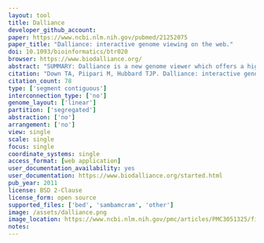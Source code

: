```yaml
---
layout: tool 
title: Dalliance
developer_github_account: 
paper: https://www.ncbi.nlm.nih.gov/pubmed/21252075
paper_title: "Dalliance: interactive genome viewing on the web."
doi: 10.1093/bioinformatics/btr020
browser: https://www.biodalliance.org/
abstract: "SUMMARY: Dalliance is a new genome viewer which offers a high level of interactivity while running within a web browser. All data is fetched using the established distributed annotation system (DAS) protocol, making it easy to customize the browser and add extra data., , AVAILABILITY AND IMPLEMENTATION: Dalliance runs entirely within your web browser, and relies on existing DAS server infrastructure. Browsers for several mammalian genomes are available at http://www.biodalliance.org/, and the use of DAS means you can add your own data to these browsers. In addition, the source code (Javascript) is available under the BSD license, and is straightforward to install on your own web server and embed within other documents."
citation: "Down TA, Piipari M, Hubbard TJP. Dalliance: interactive genome viewing on the web. Bioinformatics. academic.oup.com; 2011;27: 889–890."
citation_count: 78
type: ['segment contiguous']
interconnection_type: ['no']
genome_layout: ['linear']
partition: ['segregated']
abstraction: ['no']
arrangement: ['no']
view: single
scale: single
focus: single
coordinate_systems: single
access_format: [web application]
user_documentation_availability: yes
user_documentation: https://www.biodalliance.org/started.html
pub_year: 2011
license: BSD 2-Clause 
license_form: open source
supported_files: ['bed', 'sambamcram', 'other']
image: /assets/dalliance.png
image_location: https://www.ncbi.nlm.nih.gov/pmc/articles/PMC3051325/figure/F1/
notes: 
---
```

